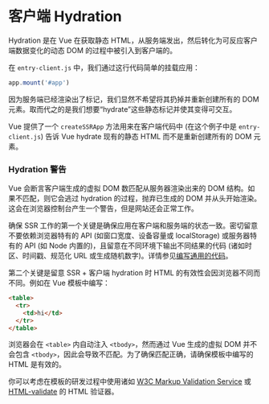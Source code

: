 # 客户端 Hydration

Hydration 是在 Vue 在获取静态 HTML，从服务端发出，然后转化为可反应客户端数据变化的动态 DOM 的过程中被引入到客户端的。

在 `entry-client.js` 中，我们通过这行代码简单的挂载应用：

```js
app.mount('#app')
```

因为服务端已经渲染出了标记，我们显然不希望将其扔掉并重新创建所有的 DOM 元素。取而代之的是我们想要“hydrate”这些静态标记并使其变得可交互。

Vue 提供了一个 `createSSRApp` 方法用来在客户端代码中 (在这个例子中是 `entry-client.js`) 告诉 Vue hydrate 现有的静态 HTML 而不是重新创建所有的 DOM 元素。

### Hydration 警告

Vue 会断言客户端生成的虚拟 DOM 数匹配从服务器渲染出来的 DOM 结构。如果不匹配，则它会逃过 hydration 的过程，抛弃已生成的 DOM 并从头开始渲染。这会在浏览器控制台产生一个警告，但是网站还会正常工作。

确保 SSR 工作的第一个关键是确保应用在客户端和服务端的状态一致。密切留意不要依赖浏览器特有的 API (如窗口宽度、设备容量或 localStorage) 或服务器特有的 API (如 Node 内置的)，且留意在不同环境下输出不同结果的代码 (诸如时区、时间戳、规范化 URL 或生成随机数字)。详情参见[编写通用的代码](./universal.md)。

第二个关键是留意 SSR + 客户端 hydration 时 HTML 的有效性会因浏览器不同而不同。例如在 Vue 模板中编写：

```html
<table>
  <tr>
    <td>hi</td>
  </tr>
</table>
```

浏览器会在 `<table>` 内自动注入 `<tbody>`，然而通过 Vue 生成的虚拟 DOM 并不会包含 `<tbody>`，因此会导致不匹配。为了确保匹配正确，请确保模板中编写的 HTML 是有效的。

你可以考虑在模板的研发过程中使用诸如 [W3C Markup Validation Service](https://validator.w3.org/) 或 [HTML-validate](https://html-validate.org/) 的 HTML 验证器。

